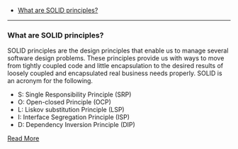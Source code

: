 
- [What are SOLID principles?](#what-are-solid-principles)

----

### What are SOLID principles?

SOLID principles are the design principles that enable us to manage several software design problems.  These principles provide us with ways to move from tightly coupled code and little encapsulation to the desired results of loosely coupled and encapsulated real business needs properly. SOLID is an acronym for the following.

- S: Single Responsibility Principle (SRP)
- O: Open-closed Principle (OCP)
- L: Liskov substitution Principle (LSP)
- I: Interface Segregation Principle (ISP)
- D: Dependency Inversion Principle (DIP)

[Read More](https://www.c-sharpcorner.com/UploadFile/damubetha/solid-principles-in-C-Sharp/)